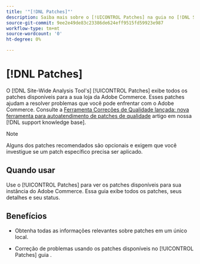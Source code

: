 ```yaml
---
title: '"[!DNL Patches]"'
description: Saiba mais sobre o [!UICONTROL Patches] na guia no [!DNL Site-Wide Analysis Tool], quando usá-lo e seus benefícios.
source-git-commit: 9ee2e49de83c23386de624eff9515fd59923e987
workflow-type: tm+mt
source-wordcount: '0'
ht-degree: 0%

---
```


# [!DNL Patches]

O [!DNL Site-Wide Analysis Tool's] [!UICONTROL Patches] exibe todos os patches disponíveis para a sua loja da Adobe Commerce. Esses patches ajudam a resolver problemas que você pode enfrentar com o Adobe Commerce. Consulte a [Ferramenta Correções de Qualidade lançada: nova ferramenta para autoatendimento de patches de qualidade](https://support.magento.com/hc/en-us/articles/360047139492) artigo em nossa [!DNL support knowledge base].

>[!NOTE]
>
>Alguns dos patches recomendados são opcionais e exigem que você investigue se um patch específico precisa ser aplicado.

## Quando usar

Use o [!UICONTROL Patches] para ver os patches disponíveis para sua instância do Adobe Commerce. Essa guia exibe todos os patches, seus detalhes e seu status.

## Benefícios

* Obtenha todas as informações relevantes sobre patches em um único local.

* Correção de problemas usando os patches disponíveis no [!UICONTROL Patches] guia .

